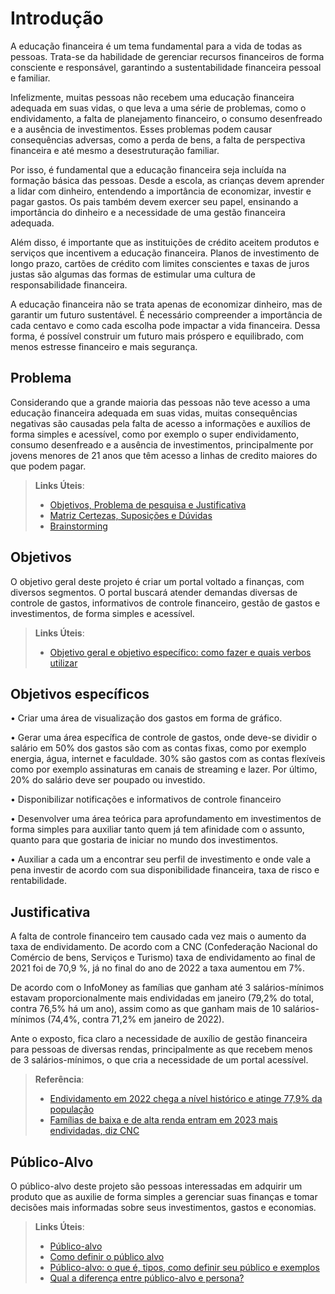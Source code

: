 # Introdução

A educação financeira é um tema fundamental para a vida de todas as pessoas. Trata-se da habilidade de gerenciar recursos financeiros de forma consciente e responsável, garantindo a sustentabilidade financeira pessoal e familiar.

Infelizmente, muitas pessoas não recebem uma educação financeira adequada em suas vidas, o que leva a uma série de problemas, como o endividamento, a falta de planejamento financeiro, o consumo desenfreado e a ausência de investimentos. Esses problemas podem causar consequências adversas, como a perda de bens, a falta de perspectiva financeira e até mesmo a desestruturação familiar.

Por isso, é fundamental que a educação financeira seja incluída na formação básica das pessoas. Desde a escola, as crianças devem aprender a lidar com dinheiro, entendendo a importância de economizar, investir e pagar gastos. Os pais também devem exercer seu papel, ensinando a importância do dinheiro e a necessidade de uma gestão financeira adequada. 

Além disso, é importante que as instituições de crédito aceitem produtos e serviços que incentivem a educação financeira. Planos de investimento de longo prazo, cartões de crédito com limites conscientes e taxas de juros justas são algumas das formas de estimular uma cultura de responsabilidade financeira. 

A educação financeira não se trata apenas de economizar dinheiro, mas de garantir um futuro sustentável. É necessário compreender a importância de cada centavo e como cada escolha pode impactar a vida financeira. Dessa forma, é possível construir um futuro mais próspero e equilibrado, com menos estresse financeiro e mais segurança.


## Problema

Considerando que a grande maioria das pessoas não teve acesso a uma educação financeira adequada em suas vidas, muitas consequências negativas são causadas pela falta de acesso a informações e auxílios de forma simples e acessível, como por exemplo o super endividamento, consumo desenfreado e a ausência de investimentos, principalmente por jovens menores de 21 anos que têm acesso a linhas de credito maiores do que podem pagar.

> **Links Úteis**:
> - [Objetivos, Problema de pesquisa e Justificativa](https://medium.com/@versioparole/objetivos-problema-de-pesquisa-e-justificativa-c98c8233b9c3)
> - [Matriz Certezas, Suposições e Dúvidas](https://medium.com/educa%C3%A7%C3%A3o-fora-da-caixa/matriz-certezas-suposi%C3%A7%C3%B5es-e-d%C3%BAvidas-fa2263633655)
> - [Brainstorming](https://www.euax.com.br/2018/09/brainstorming/)

## Objetivos

O objetivo geral deste projeto é criar um portal voltado a finanças, com diversos segmentos. O portal buscará atender demandas diversas de controle de gastos, informativos de controle financeiro, gestão de gastos e investimentos, de forma simples e acessível.
 
> **Links Úteis**:
> - [Objetivo geral e objetivo específico: como fazer e quais verbos utilizar](https://blog.mettzer.com/diferenca-entre-objetivo-geral-e-objetivo-especifico/)
 
## Objetivos específicos 

• Criar uma área de visualização dos gastos em forma de gráfico. 

• Gerar uma área específica de controle de gastos, onde deve-se dividir o salário em 50% dos gastos são com as contas fixas, como por exemplo energia, água, internet e faculdade. 30% são gastos com as contas flexíveis como por exemplo assinaturas em canais de streaming e lazer. Por último, 20% do salário deve ser poupado ou investido. 

 • Disponibilizar notificações e informativos de controle financeiro 
 
 • Desenvolver uma área teórica para aprofundamento em investimentos de forma simples para auxiliar tanto quem já tem afinidade com o assunto, quanto para que gostaria de iniciar no mundo dos investimentos. 
 
 • Auxiliar a cada um a encontrar seu perfil de investimento e onde vale a pena investir de acordo com sua disponibilidade financeira, taxa de risco e rentabilidade.


## Justificativa

A falta de controle financeiro tem causado cada vez mais o aumento da taxa de endividamento. De acordo com a CNC (Confederação Nacional do Comércio de bens, Serviços e Turismo) taxa de endividamento ao final de 2021 foi de 70,9 %, já no final do ano de 2022 a taxa aumentou em 7%. 

 De acordo com o InfoMoney as famílias que ganham até 3 salários-mínimos estavam proporcionalmente mais endividadas em janeiro (79,2% do total, contra 76,5% há um ano), assim como as que ganham mais de 10 salários-mínimos (74,4%, contra 71,2% em janeiro de 2022). 
 
 Ante o exposto, fica claro a necessidade de auxílio de gestão financeira para pessoas de diversas rendas, principalmente as que recebem menos de 3 salários-mínimos, o que cria a necessidade de um portal acessível.


> **Referência**:
> - [Endividamento em 2022 chega a nível histórico e atinge 77,9% da população](https://www.em.com.br/app/noticia/economia/2023/01/19/internas_economia,1446752/endividamento-em-2022-chega-a-nivel-historico-e-atinge-77-9-da-populacao.shtml)
> - [Famílias de baixa e de alta renda entram em 2023 mais endividadas, diz CNC](https://www.infomoney.com.br/minhas-financas/familias-de-baixa-e-de-alta-renda-entram-em-2023-mais-endividadas-diz-cnc/)

## Público-Alvo

O público-alvo deste projeto são pessoas interessadas em adquirir um produto que as auxilie de forma simples a gerenciar suas finanças e tomar decisões mais informadas sobre seus investimentos, gastos e economias.

> **Links Úteis**:
> - [Público-alvo](https://blog.hotmart.com/pt-br/publico-alvo/)
> - [Como definir o público alvo](https://exame.com/pme/5-dicas-essenciais-para-definir-o-publico-alvo-do-seu-negocio/)
> - [Público-alvo: o que é, tipos, como definir seu público e exemplos](https://klickpages.com.br/blog/publico-alvo-o-que-e/)
> - [Qual a diferença entre público-alvo e persona?](https://rockcontent.com/blog/diferenca-publico-alvo-e-persona/)
